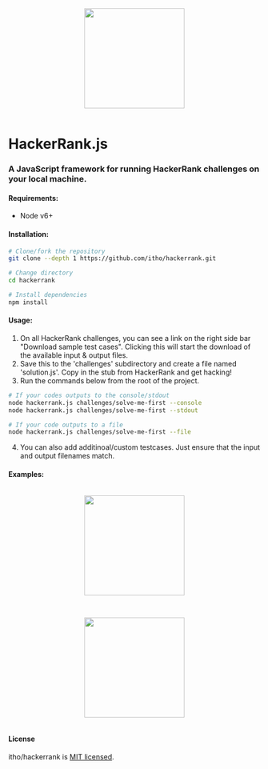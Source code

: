 <p align="center">
  <img src="https://upload.wikimedia.org/wikipedia/commons/6/65/HackerRank_logo.png" height="200" style="padding: 15px;">
</p>

# HackerRank.js
### A JavaScript framework for running HackerRank challenges on your local machine.

#### Requirements:

- Node v6+

#### Installation:

``` bash
# Clone/fork the repository
git clone --depth 1 https://github.com/itho/hackerrank.git

# Change directory
cd hackerrank

# Install dependencies
npm install
```

#### Usage:

1. On all HackerRank challenges, you can see a link on the right side bar "Download sample test cases".
Clicking this will start the download of the available input &amp; output files.
2. Save this to the 'challenges' subdirectory and create a file named 'solution.js'. Copy in the stub from HackerRank and get hacking!
3. Run the commands below from the root of the project.

``` bash
# If your codes outputs to the console/stdout
node hackerrank.js challenges/solve-me-first --console
node hackerrank.js challenges/solve-me-first --stdout

# If your code outputs to a file
node hackerrank.js challenges/solve-me-first --file
```

4. You can also add additinoal/custom testcases. Just ensure that the input and output filenames match.

#### Examples:

<p align="center">
  <img src="https://raw.githubusercontent.com/itho/hackerrank/master/docs/screenshots/failure.png" height="200" style="padding: 15px;">
</p>

<p align="center">
  <img src="https://raw.githubusercontent.com/itho/hackerrank/master/docs/screenshots/success.png" height="200" style="padding: 15px;">
</p>

#### License

itho/hackerrank is [MIT licensed](https://github.com/itho/hackerrank/blob/master/license).
